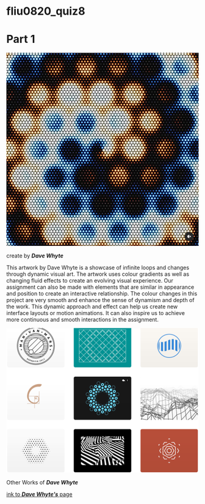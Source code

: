 # fliu0820_quiz8

# **Part 1**


![image1](images/P1_1.png)

create by ***Dave Whyte***

This artwork by Dave Whyte is a showcase of infinite loops and changes through dynamic visual art. The artwork uses colour gradients as well as changing fluid effects to create an evolving visual experience. Our assignment can also be made with elements that are similar in appearance and position to create an interactive relationship. The colour changes in this project are very smooth and enhance the sense of dynamism and depth of the work. This dynamic approach and effect can help us create new interface layouts or motion animations. It can also inspire us to achieve more continuous and smooth interactions in the assignment.

![image2](images/P1_2.png)

Other Works of ***Dave Whyte***

[ink to ***Dave Whyte's*** page](https://dribbble.com/beesandbombs)